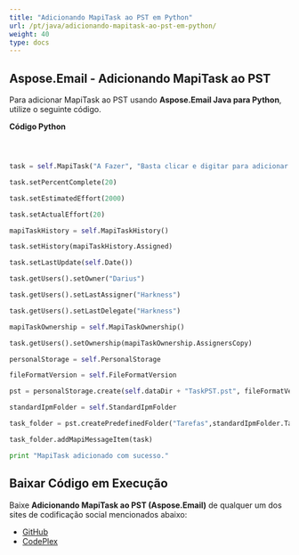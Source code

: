 ```yaml
---
title: "Adicionando MapiTask ao PST em Python"
url: /pt/java/adicionando-mapitask-ao-pst-em-python/
weight: 40
type: docs
---
```


## **Aspose.Email - Adicionando MapiTask ao PST**
Para adicionar MapiTask ao PST usando **Aspose.Email Java para Python**, utilize o seguinte código.

**Código Python**

```python



task = self.MapiTask("A Fazer", "Basta clicar e digitar para adicionar a tarefa", self.Date(), self.Date())

task.setPercentComplete(20)

task.setEstimatedEffort(2000)

task.setActualEffort(20)

mapiTaskHistory = self.MapiTaskHistory()

task.setHistory(mapiTaskHistory.Assigned)

task.setLastUpdate(self.Date())

task.getUsers().setOwner("Darius")

task.getUsers().setLastAssigner("Harkness")

task.getUsers().setLastDelegate("Harkness")

mapiTaskOwnership = self.MapiTaskOwnership()

task.getUsers().setOwnership(mapiTaskOwnership.AssignersCopy)

personalStorage = self.PersonalStorage

fileFormatVersion = self.FileFormatVersion

pst = personalStorage.create(self.dataDir + "TaskPST.pst", fileFormatVersion.Unicode)

standardIpmFolder = self.StandardIpmFolder

task_folder = pst.createPredefinedFolder("Tarefas",standardIpmFolder.Tasks)

task_folder.addMapiMessageItem(task)

print "MapiTask adicionado com sucesso."

```
## **Baixar Código em Execução**
Baixe **Adicionando MapiTask ao PST (Aspose.Email)** de qualquer um dos sites de codificação social mencionados abaixo:

- [GitHub](https://github.com/aspose-email/Aspose.Email-for-Java/releases/tag/Aspose.Email_Java_for_Python-v1.0)
- [CodePlex](http://asposeemailjavapython.codeplex.com/releases/)